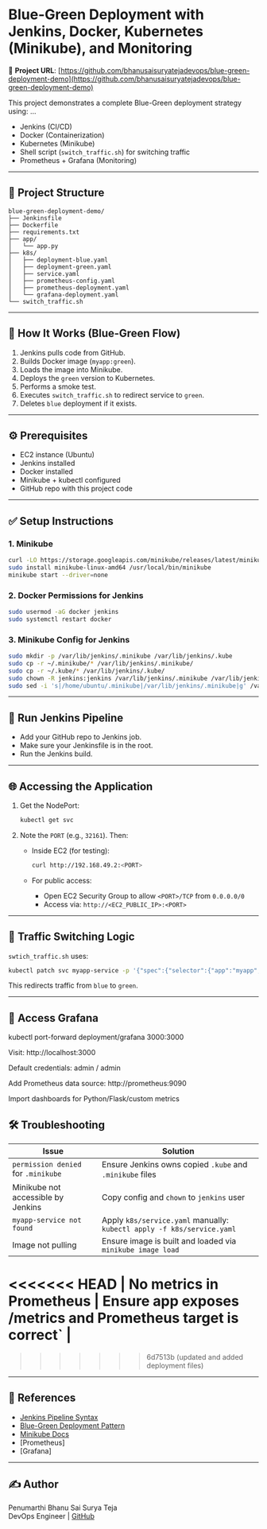 # Blue-Green Deployment with Jenkins, Docker, Kubernetes (Minikube), and Monitoring

🔗 **Project URL**: [https://github.com/bhanusaisuryatejadevops/blue-green-deployment-demo](https://github.com/bhanusaisuryatejadevops/blue-green-deployment-demo)

This project demonstrates a complete Blue-Green deployment strategy using:
...


- Jenkins (CI/CD)
- Docker (Containerization)
- Kubernetes (Minikube)
- Shell script (`switch_traffic.sh`) for switching traffic
- Prometheus + Grafana (Monitoring)
---

## 🔧 Project Structure

```
blue-green-deployment-demo/
├── Jenkinsfile
├── Dockerfile
├── requirements.txt
├── app/
│   └── app.py
├── k8s/
│   ├── deployment-blue.yaml
│   ├── deployment-green.yaml
│   ├── service.yaml
│   ├── prometheus-config.yaml
│   ├── prometheus-deployment.yaml
│   └── grafana-deployment.yaml
└── switch_traffic.sh
```

---

## 🚀 How It Works (Blue-Green Flow)

1. Jenkins pulls code from GitHub.
2. Builds Docker image (`myapp:green`).
3. Loads the image into Minikube.
4. Deploys the `green` version to Kubernetes.
5. Performs a smoke test.
6. Executes `switch_traffic.sh` to redirect service to `green`.
7. Deletes `blue` deployment if it exists.

---

## ⚙️ Prerequisites

- EC2 instance (Ubuntu)
- Jenkins installed
- Docker installed
- Minikube + kubectl configured
- GitHub repo with this project code

---

## ✅ Setup Instructions

### 1. Minikube

```bash
curl -LO https://storage.googleapis.com/minikube/releases/latest/minikube-linux-amd64
sudo install minikube-linux-amd64 /usr/local/bin/minikube
minikube start --driver=none
```

### 2. Docker Permissions for Jenkins

```bash
sudo usermod -aG docker jenkins
sudo systemctl restart docker
```

### 3. Minikube Config for Jenkins

```bash
sudo mkdir -p /var/lib/jenkins/.minikube /var/lib/jenkins/.kube
sudo cp -r ~/.minikube/* /var/lib/jenkins/.minikube/
sudo cp -r ~/.kube/* /var/lib/jenkins/.kube/
sudo chown -R jenkins:jenkins /var/lib/jenkins/.minikube /var/lib/jenkins/.kube
sudo sed -i 's|/home/ubuntu/.minikube|/var/lib/jenkins/.minikube|g' /var/lib/jenkins/.kube/config
```

---

## 🧪 Run Jenkins Pipeline

- Add your GitHub repo to Jenkins job.
- Make sure your Jenkinsfile is in the root.
- Run the Jenkins build.

---

## 🌐 Accessing the Application

1. Get the NodePort:
   ```bash
   kubectl get svc
   ```

2. Note the `PORT` (e.g., `32161`). Then:

   - Inside EC2 (for testing):
     ```bash
     curl http://192.168.49.2:<PORT>
     ```

   - For public access:
     - Open EC2 Security Group to allow `<PORT>/TCP` from `0.0.0.0/0`
     - Access via: `http://<EC2_PUBLIC_IP>:<PORT>`

---

## 🔁 Traffic Switching Logic

`swtich_traffic.sh` uses:
```bash
kubectl patch svc myapp-service -p '{"spec":{"selector":{"app":"myapp","version":"green"}}}'
```
This redirects traffic from `blue` to `green`.

---

## 🔁 Access Grafana

kubectl port-forward deployment/grafana 3000:3000

Visit: http://localhost:3000

Default credentials: admin / admin

Add Prometheus data source: http://prometheus:9090

Import dashboards for Python/Flask/custom metrics

## 🛠️ Troubleshooting

| Issue | Solution |
|-------|----------|
| `permission denied` for `.minikube` | Ensure Jenkins owns copied `.kube` and `.minikube` files |
| Minikube not accessible by Jenkins | Copy config and `chown` to `jenkins` user |
| `myapp-service not found` | Apply `k8s/service.yaml` manually: `kubectl apply -f k8s/service.yaml` |
| Image not pulling | Ensure image is built and loaded via `minikube image load` |
<<<<<<< HEAD
| No metrics in Prometheus | Ensure app exposes /metrics and Prometheus target is correct` |
=======
>>>>>>> 6d7513b (updated and added deployment files)

---

## 📎 References

- [Jenkins Pipeline Syntax](https://www.jenkins.io/doc/book/pipeline/)
- [Blue-Green Deployment Pattern](https://martinfowler.com/bliki/BlueGreenDeployment.html)
- [Minikube Docs](https://minikube.sigs.k8s.io/)
- [Prometheus]
- [Grafana]
---

## ✍️ Author

Penumarthi Bhanu Sai Surya Teja  
DevOps Engineer | [GitHub](https://github.com/bhanusaisuryatejadevops)
